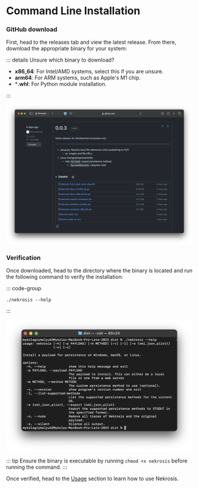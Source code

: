 # Command Line Installation

### GitHub download

First, head to the releases tab and view the latest release. From there, download the appropriate binary for your system:

::: details Unsure which binary to download?

- **x86_64**: For Intel/AMD systems, select this if you are unsure.
- **arm64**: For ARM systems, such as Apple's M1 chip.
- ***.whl**: For Python module installation.

:::

![](../public/Installation/GitHub%20Download.png)


### Verification

Once downloaded, head to the directory where the binary is located and run the following command to verify the installation:

::: code-group
```shell [Command Line]
./nekrosis --help
```
:::

![](../public/Installation/Run.png)

::: tip
Ensure the binary is executable by running `chmod +x nekrosis` before running the command.
:::


Once verified, head to the [Usage](../Usage/cli.md) section to learn how to use Nekrosis.